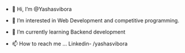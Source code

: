 - 👋 Hi, I’m @Yashasvibora
- 👀 I’m interested in Web Development and competitive programming.
- 🌱 I’m currently learning Backend development

- 📫 How to reach me ...
Linkedin- /yashasvibora

<!---
Yashasvibora/Yashasvibora is a ✨ special ✨ repository because its `README.md` (this file) appears on your GitHub profile.
You can click the Preview link to take a look at your changes.
--->
